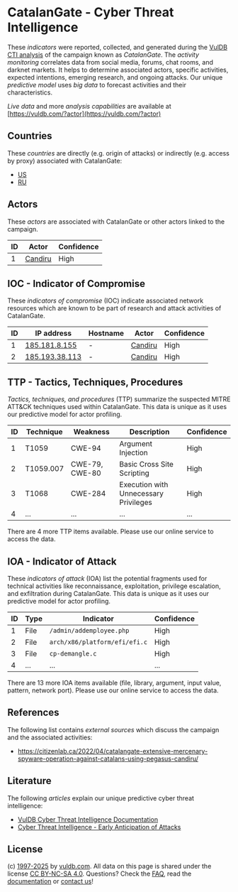 # CatalanGate - Cyber Threat Intelligence

These _indicators_ were reported, collected, and generated during the [VulDB CTI analysis](https://vuldb.com/?kb.cti) of the campaign known as _CatalanGate_. The _activity monitoring_ correlates data from social media, forums, chat rooms, and darknet markets. It helps to determine associated actors, specific activities, expected intentions, emerging research, and ongoing attacks. Our unique _predictive model_ uses _big data_ to forecast activities and their characteristics.

_Live data_ and more _analysis capabilities_ are available at [https://vuldb.com/?actor](https://vuldb.com/?actor)

## Countries

These _countries_ are directly (e.g. origin of attacks) or indirectly (e.g. access by proxy) associated with CatalanGate:

* [US](https://vuldb.com/?country.us)
* [RU](https://vuldb.com/?country.ru)

## Actors

These _actors_ are associated with CatalanGate or other actors linked to the campaign.

ID | Actor | Confidence
-- | ----- | ----------
1 | [Candiru](https://vuldb.com/?actor.candiru) | High

## IOC - Indicator of Compromise

These _indicators of compromise_ (IOC) indicate associated network resources which are known to be part of research and attack activities of CatalanGate.

ID | IP address | Hostname | Actor | Confidence
-- | ---------- | -------- | ----- | ----------
1 | [185.181.8.155](https://vuldb.com/?ip.185.181.8.155) | - | [Candiru](https://vuldb.com/?actor.candiru) | High
2 | [185.193.38.113](https://vuldb.com/?ip.185.193.38.113) | - | [Candiru](https://vuldb.com/?actor.candiru) | High

## TTP - Tactics, Techniques, Procedures

_Tactics, techniques, and procedures_ (TTP) summarize the suspected MITRE ATT&CK techniques used within CatalanGate. This data is unique as it uses our predictive model for actor profiling.

ID | Technique | Weakness | Description | Confidence
-- | --------- | -------- | ----------- | ----------
1 | T1059 | CWE-94 | Argument Injection | High
2 | T1059.007 | CWE-79, CWE-80 | Basic Cross Site Scripting | High
3 | T1068 | CWE-284 | Execution with Unnecessary Privileges | High
4 | ... | ... | ... | ...

There are 4 more TTP items available. Please use our online service to access the data.

## IOA - Indicator of Attack

These _indicators of attack_ (IOA) list the potential fragments used for technical activities like reconnaissance, exploitation, privilege escalation, and exfiltration during CatalanGate. This data is unique as it uses our predictive model for actor profiling.

ID | Type | Indicator | Confidence
-- | ---- | --------- | ----------
1 | File | `/admin/addemployee.php` | High
2 | File | `arch/x86/platform/efi/efi.c` | High
3 | File | `cp-demangle.c` | High
4 | ... | ... | ...

There are 13 more IOA items available (file, library, argument, input value, pattern, network port). Please use our online service to access the data.

## References

The following list contains _external sources_ which discuss the campaign and the associated activities:

* https://citizenlab.ca/2022/04/catalangate-extensive-mercenary-spyware-operation-against-catalans-using-pegasus-candiru/

## Literature

The following _articles_ explain our unique predictive cyber threat intelligence:

* [VulDB Cyber Threat Intelligence Documentation](https://vuldb.com/?kb.cti)
* [Cyber Threat Intelligence - Early Anticipation of Attacks](https://www.scip.ch/en/?labs.20201022)

## License

(c) [1997-2025](https://vuldb.com/?kb.changelog) by [vuldb.com](https://vuldb.com/?kb.about). All data on this page is shared under the license [CC BY-NC-SA 4.0](https://creativecommons.org/licenses/by-nc-sa/4.0/). Questions? Check the [FAQ](https://vuldb.com/?kb.faq), read the [documentation](https://vuldb.com/?kb) or [contact us](https://vuldb.com/?contact)!
